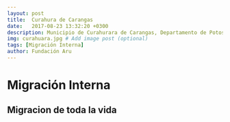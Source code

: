 ```yaml
---
layout: post
title:  Curahura de Carangas
date:   2017-08-23 13:32:20 +0300
description: Municipio de Curahurara de Carangas, Departamento de Potosi
img: curahuara.jpg # Add image post (optional)
tags: [Migración Interna]
author: Fundación Aru
---
```


# Migración Interna

## Migracion de toda la vida